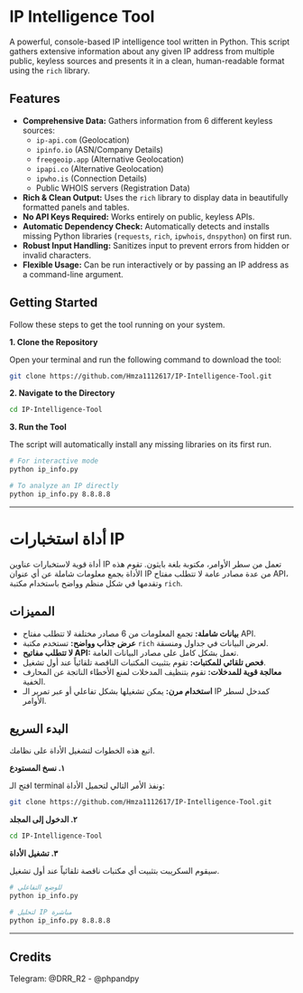 # IP Intelligence Tool

A powerful, console-based IP intelligence tool written in Python. This script gathers extensive information about any given IP address from multiple public, keyless sources and presents it in a clean, human-readable format using the `rich` library.

## Features

-   **Comprehensive Data:** Gathers information from 6 different keyless sources:
    -   `ip-api.com` (Geolocation)
    -   `ipinfo.io` (ASN/Company Details)
    -   `freegeoip.app` (Alternative Geolocation)
    -   `ipapi.co` (Alternative Geolocation)
    -   `ipwho.is` (Connection Details)
    -   Public WHOIS servers (Registration Data)
-   **Rich & Clean Output:** Uses the `rich` library to display data in beautifully formatted panels and tables.
-   **No API Keys Required:** Works entirely on public, keyless APIs.
-   **Automatic Dependency Check:** Automatically detects and installs missing Python libraries (`requests`, `rich`, `ipwhois`, `dnspython`) on first run.
-   **Robust Input Handling:** Sanitizes input to prevent errors from hidden or invalid characters.
-   **Flexible Usage:** Can be run interactively or by passing an IP address as a command-line argument.

## Getting Started

Follow these steps to get the tool running on your system.

**1. Clone the Repository**

Open your terminal and run the following command to download the tool:

```bash
git clone https://github.com/Hmza1112617/IP-Intelligence-Tool.git
```

**2. Navigate to the Directory**

```bash
cd IP-Intelligence-Tool
```

**3. Run the Tool**

The script will automatically install any missing libraries on its first run.

```bash
# For interactive mode
python ip_info.py

# To analyze an IP directly
python ip_info.py 8.8.8.8
```

---

# أداة استخبارات IP

أداة قوية لاستخبارات عناوين IP تعمل من سطر الأوامر، مكتوبة بلغة بايثون. تقوم هذه الأداة بجمع معلومات شاملة عن أي عنوان IP من عدة مصادر عامة لا تتطلب مفتاح API، وتقدمها في شكل منظم وواضح باستخدام مكتبة `rich`.

## المميزات

-   **بيانات شاملة:** تجمع المعلومات من 6 مصادر مختلفة لا تتطلب مفتاح API.
-   **عرض جذاب وواضح:** تستخدم مكتبة `rich` لعرض البيانات في جداول ومنسقة.
-   **لا تتطلب مفاتيح API:** تعمل بشكل كامل على مصادر البيانات العامة.
-   **فحص تلقائي للمكتبات:** تقوم بتثبيت المكتبات الناقصة تلقائياً عند أول تشغيل.
-   **معالجة قوية للمدخلات:** تقوم بتنظيف المدخلات لمنع الأخطاء الناتجة عن المحارف الخفية.
-   **استخدام مرن:** يمكن تشغيلها بشكل تفاعلي أو عبر تمرير الـ IP كمدخل لسطر الأوامر.

## البدء السريع

اتبع هذه الخطوات لتشغيل الأداة على نظامك.

**١. نسخ المستودع**

افتح الـ terminal ونفذ الأمر التالي لتحميل الأداة:

```bash
git clone https://github.com/Hmza1112617/IP-Intelligence-Tool.git
```

**٢. الدخول إلى المجلد**

```bash
cd IP-Intelligence-Tool
```

**٣. تشغيل الأداة**

سيقوم السكريبت بتثبيت أي مكتبات ناقصة تلقائياً عند أول تشغيل.

```bash
# للوضع التفاعلي
python ip_info.py

# لتحليل IP مباشرة
python ip_info.py 8.8.8.8
```

---
## Credits

Telegram: @DRR_R2 - @phpandpy
